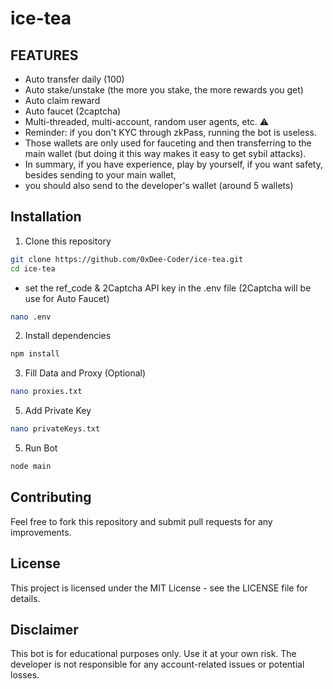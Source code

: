 # ice-tea

## FEATURES
- Auto transfer daily (100)
- Auto stake/unstake (the more you stake, the more rewards you get)
- Auto claim reward
- Auto faucet (2captcha)
- Multi-threaded, multi-account, random user agents, etc.
⚠️
- Reminder: if you don't KYC through zkPass, running the bot is useless. 
- Those wallets are only used for fauceting and then transferring to the main wallet (but doing it this way makes it easy to get sybil attacks). 
- In summary, if you have experience, play by yourself, if you want safety, besides sending to your main wallet,
- you should also send to the developer's wallet (around 5 wallets)

## Installation

1. Clone this repository

```bash
git clone https://github.com/0xDee-Coder/ice-tea.git
cd ice-tea
```
- set the ref_code & 2Captcha API key in the .env file (2Captcha will be use for Auto Faucet)
```bash
nano .env
```
2. Install dependencies
```bash
npm install
```
3. Fill Data and Proxy (Optional)

```bash
nano proxies.txt
```
5. Add Private Key
```bash
nano privateKeys.txt
```
5. Run Bot
```bash
node main
```
## Contributing

Feel free to fork this repository and submit pull requests for any improvements.

## License

This project is licensed under the MIT License - see the LICENSE file for details.

## Disclaimer

This bot is for educational purposes only. Use it at your own risk. The developer is not responsible for any account-related issues or potential losses.
